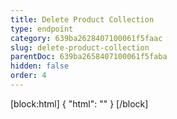 ```yaml
---
title: Delete Product Collection
type: endpoint
category: 639ba2628407100061f5faac
slug: delete-product-collection
parentDoc: 639ba2658407100061f5faba
hidden: false
order: 4
---
```

[block:html]
{
  "html": "<style>\n.LanguagePicker-divider { \n  display: none; }\n  \n[title=\"Toggle library\"] { \n  display: none; }\n</style>"
}
[/block]